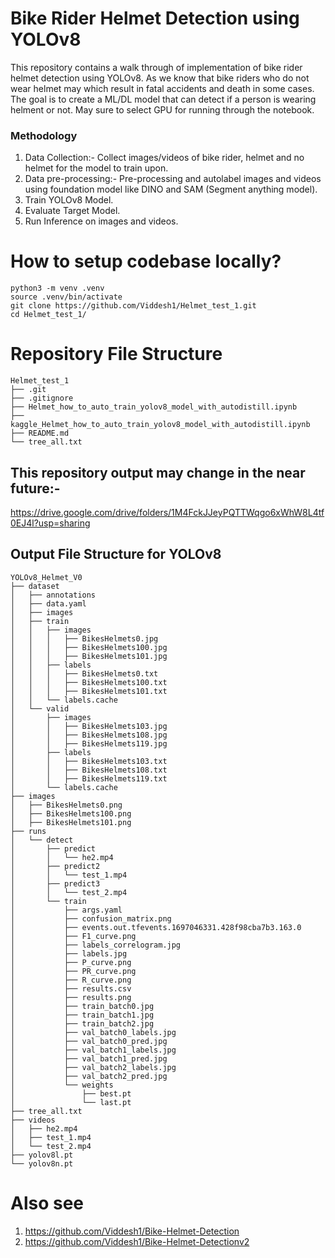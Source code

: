 # Bike Rider Helmet Detection using YOLOv8

This repository contains a walk through of implementation of bike rider helmet detection using YOLOv8. As we know that bike riders who do not wear helmet may which result in fatal accidents and death in some cases. The goal is to create a ML/DL model that can detect if a person is wearing helment or not. May sure to select GPU for running through the notebook.  <br />

### Methodology
1) Data Collection:- Collect images/videos of bike rider, helmet and no helmet for the model to train upon. <br />
2) Data pre-processing:- Pre-processing and autolabel images and videos using foundation model like DINO and SAM (Segment anything model).  <br />
3) Train YOLOv8 Model. <br />
4) Evaluate Target Model.   <br />
5) Run Inference on images and videos.  <br />

# How to setup codebase locally?
```shell
python3 -m venv .venv
source .venv/bin/activate
git clone https://github.com/Viddesh1/Helmet_test_1.git
cd Helmet_test_1/
```

# Repository File Structure
```text
Helmet_test_1
├── .git
├── .gitignore
├── Helmet_how_to_auto_train_yolov8_model_with_autodistill.ipynb
├── kaggle_Helmet_how_to_auto_train_yolov8_model_with_autodistill.ipynb
├── README.md
└── tree_all.txt
```

## This repository output may change in the near future:-

https://drive.google.com/drive/folders/1M4FckJJeyPQTTWqgo6xWhW8L4tf0EJ4l?usp=sharing


## Output File Structure for YOLOv8
```text
YOLOv8_Helmet_V0
├── dataset
│   ├── annotations
│   ├── data.yaml
│   ├── images
│   ├── train
│   │   ├── images
│   │   │   ├── BikesHelmets0.jpg
│   │   │   ├── BikesHelmets100.jpg
│   │   │   ├── BikesHelmets101.jpg
│   │   ├── labels
│   │   │   ├── BikesHelmets0.txt
│   │   │   ├── BikesHelmets100.txt
│   │   │   ├── BikesHelmets101.txt
│   │   └── labels.cache
│   └── valid
│       ├── images
│       │   ├── BikesHelmets103.jpg
│       │   ├── BikesHelmets108.jpg
│       │   ├── BikesHelmets119.jpg
│       ├── labels
│       │   ├── BikesHelmets103.txt
│       │   ├── BikesHelmets108.txt
│       │   ├── BikesHelmets119.txt
│       └── labels.cache
├── images
│   ├── BikesHelmets0.png
│   ├── BikesHelmets100.png
│   ├── BikesHelmets101.png
├── runs
│   └── detect
│       ├── predict
│       │   └── he2.mp4
│       ├── predict2
│       │   └── test_1.mp4
│       ├── predict3
│       │   └── test_2.mp4
│       └── train
│           ├── args.yaml
│           ├── confusion_matrix.png
│           ├── events.out.tfevents.1697046331.428f98cba7b3.163.0
│           ├── F1_curve.png
│           ├── labels_correlogram.jpg
│           ├── labels.jpg
│           ├── P_curve.png
│           ├── PR_curve.png
│           ├── R_curve.png
│           ├── results.csv
│           ├── results.png
│           ├── train_batch0.jpg
│           ├── train_batch1.jpg
│           ├── train_batch2.jpg
│           ├── val_batch0_labels.jpg
│           ├── val_batch0_pred.jpg
│           ├── val_batch1_labels.jpg
│           ├── val_batch1_pred.jpg
│           ├── val_batch2_labels.jpg
│           ├── val_batch2_pred.jpg
│           └── weights
│               ├── best.pt
│               └── last.pt
├── tree_all.txt
├── videos
│   ├── he2.mp4
│   ├── test_1.mp4
│   └── test_2.mp4
├── yolov8l.pt
└── yolov8n.pt
```

# Also see
1) https://github.com/Viddesh1/Bike-Helmet-Detection    <br />
2) https://github.com/Viddesh1/Bike-Helmet-Detectionv2  <br />